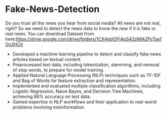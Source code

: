 # Fake-News-Detection
Do you trust all the news you hear from social media? All news are not real,
right? So we need to detect the news data to know the new if it is fake or real
news.
You can download Dataset from here:https://drive.google.com/drive/folders/1CX4eblOFjApS42zMlAZPcTaxfOn2HCIr
- Developed a machine learning pipeline to detect and classify fake news articles based on textual content.
- Preprocessed text data, including tokenization, stemming, and removal of stop words, to prepare for model training.
- Applied Natural Language Processing (NLP) techniques such as TF-IDF and Bag of Words for feature extraction and representation.
- Implemented and evaluated multiple classification algorithms, including Logistic Regression, Naive Bayes, and Decision Tree Machines, achieving 86% accuracy on test data.
- Gained expertise in NLP workflows and their application to real-world problems involving misinformation.

